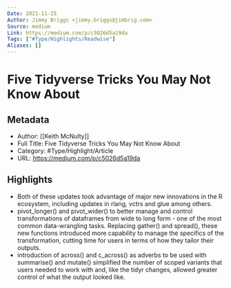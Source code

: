 ```yaml
---
Date: 2021-11-25
Author: Jimmy Briggs <jimmy.briggs@jimbrig.com>
Source: medium
Link: https://medium.com/p/c5026d5a19da
Tags: ["#Type/Highlights/Readwise"]
Aliases: []
---
```

# Five Tidyverse Tricks You May Not Know About

## Metadata
- Author: [[Keith McNulty]]
- Full Title: Five Tidyverse Tricks You May Not Know About
- Category: #Type/Highlight/Article
- URL: https://medium.com/p/c5026d5a19da

## Highlights
- Both of these updates took advantage of major new innovations in the R ecosystem, including updates in rlang, vctrs and glue among others.
- pivot_longer() and pivot_wider() to better manage and control transformations of dataframes from wide to long form - one of the most common data-wrangling tasks. Replacing gather() and spread(), these new functions introduced more capability to manage the specifics of the transformation, cutting time for users in terms of how they tailor their outputs.
- introduction of across() and c_across() as adverbs to be used with summarise() and mutate() simplified the number of scoped variants that users needed to work with and, like the tidyr changes, allowed greater control of what the output looked like.
